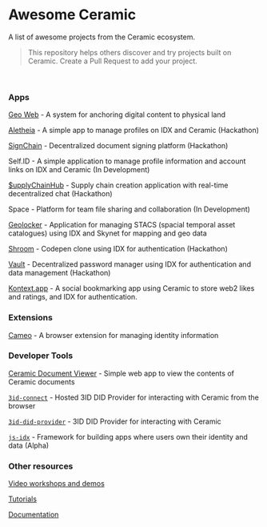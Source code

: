 # Awesome Ceramic
A list of awesome projects from the Ceramic ecosystem.

> This repository helps others discover and try projects built on Ceramic. Create a Pull Request to add your project.
</br>


### Apps

[Geo Web](https://www.geoweb.network/) - A system for anchoring digital content to physical land

[Aletheia](https://www.youtube.com/watch?v=lCnc9H-vKzI&list=PL6E2ILktM1Juc1p8rgZIvg7NmI2NOwN5Z&index=1) - A simple app to manage profiles on IDX and Ceramic (Hackathon)

[SignChain](https://www.youtube.com/watch?v=XZy307J-0dI&list=PL6E2ILktM1Juc1p8rgZIvg7NmI2NOwN5Z&index=2) - Decentralized document signing platform (Hackathon)

Self.ID - A simple application to manage profile information and account links on IDX and Ceramic (In Development) 

[$upplyChainHub](https://www.youtube.com/watch?v=NeOLXg60ikI&list=PL6E2ILktM1Juc1p8rgZIvg7NmI2NOwN5Z&index=4) - Supply chain creation application with real-time decentralized chat (Hackathon) 

Space - Platform for team file sharing and collaboration (In Development) 

[Geolocker](https://github.com/VaultLabs/SkyDB_Project) - Application for managing STACS (spacial temporal asset catalogues) using IDX and Skynet for mapping and geo data 

[Shroom](https://siasky.net/_BkkdrbkM1Y0CLrI27zZF_xT_FH8R1kNcXqJrRq-bQVpQA/) - Codepen clone using IDX for authentication (Hackathon) 

[Vault](https://github.com/sergejmueller/vault-ceramic) - Decentralized password manager using IDX for authentication and data management (Hackathon)  

[Kontext.app](http://kontext.app/) - A social bookmarking app using Ceramic to store web2 likes and ratings, and IDX for authentication.

### Extensions
[Cameo](https://www.youtube.com/watch?v=dQ4KovmxEZY&list=PL6E2ILktM1Juc1p8rgZIvg7NmI2NOwN5Z&index=3) - A browser extension for managing identity information 


### Developer Tools 
[Ceramic Document Viewer](https://ceramic.mechanaut.xyz/) - Simple web app to view the contents of Ceramic documents

[`3id-connect`](https://github.com/ceramicstudio/3id-connect) - Hosted 3ID DID Provider for interacting with Ceramic from the browser 

[`3id-did-provider`](https://github.com/3box/identity-wallet-js) - 3ID DID Provider for interacting with Ceramic 

[`js-idx`](https://idx.xyz) - Framework for building apps where users own their identity and data (Alpha) 


### Other resources 
[Video workshops and demos](https://studio.youtube.com/channel/UCgCLq5dx7sX-yUrrEbtYqVw/playlists)

[Tutorials](https://blog.ceramic.network/tag/tutorials)

[Documentation](https://docs.ceramic.network/)
